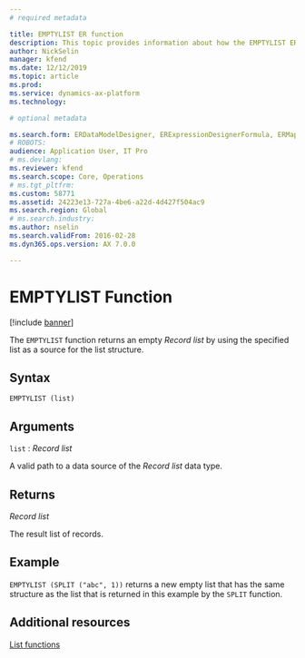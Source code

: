 ```yaml
---
# required metadata

title: EMPTYLIST ER function
description: This topic provides information about how the EMPTYLIST ER function is used.
author: NickSelin
manager: kfend
ms.date: 12/12/2019
ms.topic: article
ms.prod: 
ms.service: dynamics-ax-platform
ms.technology: 

# optional metadata

ms.search.form: ERDataModelDesigner, ERExpressionDesignerFormula, ERMappedFormatDesigner, ERModelMappingDesigner
# ROBOTS: 
audience: Application User, IT Pro
# ms.devlang: 
ms.reviewer: kfend
ms.search.scope: Core, Operations
# ms.tgt_pltfrm: 
ms.custom: 58771
ms.assetid: 24223e13-727a-4be6-a22d-4d427f504ac9
ms.search.region: Global
# ms.search.industry: 
ms.author: nselin
ms.search.validFrom: 2016-02-28
ms.dyn365.ops.version: AX 7.0.0

---
```


# <a name="EMPTYLIST">EMPTYLIST Function</a>

[!include [banner](../includes/banner.md)]

The `EMPTYLIST` function returns an empty *Record list* by using the specified list as a source for the list structure.

## Syntax

```
EMPTYLIST (list)
```

## Arguments

`list` : *Record list*

A valid path to a data source of the *Record list* data type.

## Returns

*Record list*

The result list of records.

## Example

`EMPTYLIST (SPLIT ("abc", 1))` returns a new empty list that has the same structure as the list that is returned in this example by the `SPLIT` function.


## Additional resources

[List functions](er-functions-category-list.md)
